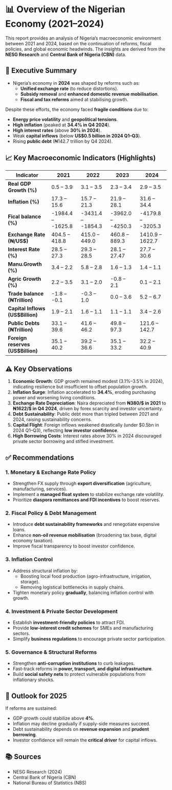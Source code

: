 # 📊 Overview of the Nigerian Economy (2021–2024)

This report provides an analysis of Nigeria’s macroeconomic environment between 2021 and 2024, based on the continuation of reforms, fiscal policies, and global economic headwinds. The insights are derived from the **NESG Research** and **Central Bank of Nigeria (CBN)** data.  



## 🔎 Executive Summary
- Nigeria’s economy in **2024** was shaped by reforms such as:
  - **Unified exchange rate** (to reduce distortions).
  - **Subsidy removal** and **enhanced domestic revenue mobilisation**.
  - **Fiscal and tax reforms** aimed at stabilising growth.  

Despite these efforts, the economy faced **fragile conditions** due to:
- **Energy price volatility** and **geopolitical tensions**.
- **High inflation** (peaked at **34.4% in Q4 2024**).
- **High interest rates** (above **30% in 2024**).
- Weak **capital inflows** (below **US$0.5 billion in 2024 Q1–Q3**).
- Rising **public debt** (₦142.7 trillion by Q4 2024).  



## 📈 Key Macroeconomic Indicators (Highlights)

| Indicator | 2021 | 2022 | 2023 | 2024 |
|-----------|------|------|------|------|
| **Real GDP Growth (%)** | 0.5 – 3.9 | 3.1 – 3.5 | 2.3 – 3.4 | 2.9 – 3.5 |
| **Inflation (%)** | 17.3 – 15.6 | 15.7 – 21.3 | 21.9 – 28.1 | 31.6 – 34.4 |
| **Fical balance (%)** | -1984.4 – -1625.8 | -3431.4 – -1854.3 | -3962.0 – -4250.3 | -4179.8 – -3205.3 |
| **Exchange Rate (₦/US$)** | 404.5 – 418.8 | 415.0 – 449.0 | 460.8 – 889.3 | 1410.9 – 1622.7 |
| **Interest Rate (%)** | 28.5 – 27.3 | 29.3 – 28.5 | 28.1 – 27.47 | 27.7 – 30.6 |
| **Manu.Growth (%)** |3.4 – 2.2 | 5.8 – 2.8 | 1.6 – 1.3 | 1.4 – 1.1 |
| **Agric Growth (%)** | 2.2 – 3.5 | 3.1 – 2.0 | -0.8 – 2.1 | 0.1 – 2.1 |
| **Trade balance (₦Trillion)** | -1.8 – -0.1 | -0.3 – 1.0 | 0.0 – 3.6 | 5.2 – 6.7 |
| **Capital Inflows (US$Billion)** | 1.9 – 2.1 | 1.6 – 1.1 | 1.1 – 1.1 | 3.4 – 2.6 |
| **Public Debts (₦Trillion)** | 33.1 – 39.6 | 41.6 – 46.2 | 49.8 – 97.3 | 121.6 – 142.7 |
| **Foreign reserves (US$Billion)** | 35.1 – 40.2 | 39.2 – 36.6 | 35.1 – 33.2 | 32.2 – 40.9 |




## ⚠️ Key Observations
1. **Economic Growth**: GDP growth remained modest (3.1%–3.5% in 2024), indicating resilience but insufficient to offset population growth.
2. **Inflation Surge**: Inflation accelerated to **34.4%**, eroding purchasing power and worsening living conditions.
3. **Exchange Rate Depreciation**: Naira depreciated from **₦380/$ in 2021** to **₦1622/$ in Q4 2024**, driven by forex scarcity and investor uncertainty.
4. **Debt Sustainability**: Public debt more than tripled between 2021 and 2024, raising sustainability concerns.
5. **Capital Flight**: Foreign inflows weakened drastically (under $0.5bn in 2024 Q1–Q3), reflecting **low investor confidence**.
6. **High Borrowing Costs**: Interest rates above 30% in 2024 discouraged private sector borrowing and stifled investment.



## ✅ Recommendations

### 1. **Monetary & Exchange Rate Policy**
- Strengthen FX supply through **export diversification** (agriculture, manufacturing, services).
- Implement a **managed float system** to stabilize exchange rate volatility.
- Prioritize **diaspora remittances and FDI incentives** to boost reserves.

### 2. **Fiscal Policy & Debt Management**
- Introduce **debt sustainability frameworks** and renegotiate expensive loans.
- Enhance **non-oil revenue mobilisation** (broadening tax base, digital economy taxation).
- Improve fiscal transparency to boost investor confidence.

### 3. **Inflation Control**
- Address structural inflation by:
  - Boosting local food production (agro-infrastructure, irrigation, storage).
  - Removing logistical bottlenecks in supply chains.
- Tighten monetary policy **gradually**, balancing inflation control with growth.

### 4. **Investment & Private Sector Development**
- Establish **investment-friendly policies** to attract FDI.
- Provide **low-interest credit schemes** for SMEs and manufacturing sectors.
- Simplify **business regulations** to encourage private sector participation.

### 5. **Governance & Structural Reforms**
- Strengthen **anti-corruption institutions** to curb leakages.
- Fast-track reforms in **power, transport, and digital infrastructure**.
- Build **social safety nets** to protect vulnerable populations from inflationary shocks.



## 🚀 Outlook for 2025
If reforms are sustained:
- GDP growth could stabilize above **4%**.
- Inflation may decline gradually if supply-side measures succeed.
- Debt sustainability depends on **revenue expansion** and **prudent borrowing**.
- Investor confidence will remain the **critical driver** for capital inflows.



## 📚 Sources
- NESG Research (2024)  
- Central Bank of Nigeria (CBN)  
- National Bureau of Statistics (NBS)  


